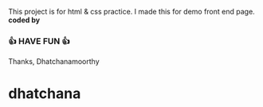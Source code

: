 


This project is for html &amp; css practice. I made this for demo front end page.
<b>coded by [](https://github.com/mr_dhatchana)</b>
### 👍 HAVE FUN 👍
Thanks, Dhatchanamoorthy
# dhatchana
